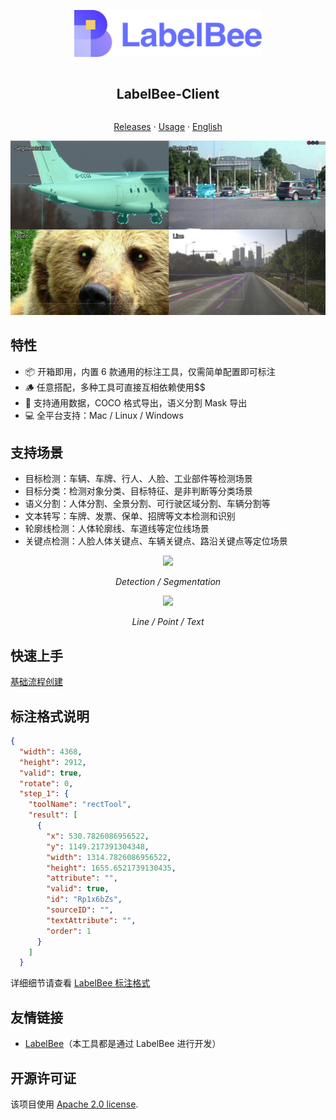 
<div align="center">
<article style="display: flex; flex-direction: column; align-items: center; justify-content: center;">
    <p align="center"><img width="300" src="./src/assets/logo.svg" /></p>
    <h1 style="width: 100%; text-align: center;">LabelBee-Client</h1>
    <p>
        <a href="https://github.com/open-mmlab/labelbee-client/releases">Releases</a>
        ·
        <a href="#特性" >Usage</a>
        ·
        <a href="./README.md" >English</a>
    </p>
</article>
<img src="./docs/assets/main.png">

</div>

## 特性

- 📦 开箱即用，内置 6 款通用的标注工具，仅需简单配置即可标注
- 🪵 任意搭配，多种工具可直接互相依赖使用$$
- 🏁 支持通用数据，COCO 格式导出，语义分割 Mask 导出
- 💻 全平台支持：Mac / Linux / Windows

## 支持场景


- 目标检测：车辆、车牌、行人、人脸、工业部件等检测场景
- 目标分类：检测对象分类、目标特征、是非判断等分类场景
- 语义分割：人体分割、全景分割、可行驶区域分割、车辆分割等
- 文本转写：车牌、发票、保单、招牌等文本检测和识别
- 轮廓线检测：人体轮廓线、车道线等定位线场景
- 关键点检测：人脸人体关键点、车辆关键点、路沿关键点等定位场景


<div align="center">
  <img src="./docs/assets/annotation-detection-segmentation.gif"/>

  <i style="text-align: center;">Detection / Segmentation </i>
  
  <img src="./docs/assets/annotation-line-point-text.gif"/>

  <i style="text-align: center;">Line / Point / Text </i>
</p> 
</div>

## 快速上手

 [基础流程创建](./docs/README.md) 

## 标注格式说明

```json
{
  "width": 4368,
  "height": 2912,
  "valid": true,
  "rotate": 0,
  "step_1": {
    "toolName": "rectTool",
    "result": [
      {
        "x": 530.7826086956522,
        "y": 1149.217391304348,
        "width": 1314.7826086956522,
        "height": 1655.6521739130435,
        "attribute": "",
        "valid": true,
        "id": "Rp1x6bZs",
        "sourceID": "",
        "textAttribute": "",
        "order": 1
      }
    ]
  }
```
详细细节请查看 [LabelBee 标注格式](./docs/annotation/README.md)

## 友情链接

- [LabelBee](https://github.com/open-mmlab/labelbee)（本工具都是通过 LabelBee 进行开发）

## 开源许可证

该项目使用 [Apache 2.0 license](./LICENSE).
